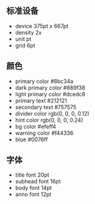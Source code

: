 ## 标准设备

+ device 375pt x 667pt
+ density 2x
+ unit pt
+ grid 6pt

## 颜色

+ primary color #8bc34a
+ dark primary color #689f38
+ light primary color #dcedc8
+ primary text #212121
+ secondary text #757575
+ divider color rgb(0, 0, 0, 0.12)
+ hint color rgb(0, 0, 0, 0.24)
+ bg color #efeff4
+ warning color #f44336
+ blue #0076ff
 
## 字体

+ title font 20pt
+ subhead font 16pt
+ body font 14pt
+ anno font 12pt
